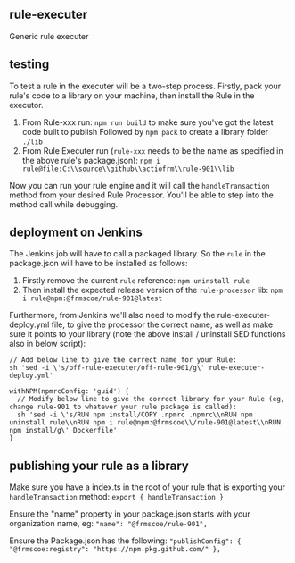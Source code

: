 ## rule-executer
Generic rule executer

## testing
To test a rule in the executer will be a two-step process. Firstly, pack your rule's code to a library on your machine, then install the Rule in the executor. 
1. From Rule-xxx run:
`npm run build` to make sure you've got the latest code built to publish
Followed by 
`npm pack` to create a library folder `./lib`
2. From Rule Executer run (`rule-xxx` needs to be the name as specified in the above rule's package.json):
`npm i rule@file:C:\\source\\github\\actiofrm\\rule-901\\lib`

Now you can run your rule engine and it will call the `handleTransaction` method from your desired Rule Processor. You'll be able to step into the method call while debugging.

## deployment on Jenkins
The Jenkins job will have to call a packaged library. So the `rule` in the package.json will have to be installed as follows:
1. Firstly remove the current `rule` reference:
`npm uninstall rule`
2. Then install the expected release version of the `rule-processor` lib:
`npm i rule@npm:@frmscoe/rule-901@latest`

Furthermore, from Jenkins we'll also need to modify the rule-executer-deploy.yml file, to give the processor the correct name, as well as make sure it points to your library (note the above install / uninstall SED functions also in below script):

```
// Add below line to give the correct name for your Rule:
sh 'sed -i \'s/off-rule-executer/off-rule-901/g\' rule-executer-deploy.yml'

withNPM(npmrcConfig: 'guid') {
  // Modify below line to give the correct library for your Rule (eg, change rule-901 to whatever your rule package is called):
  sh 'sed -i \'s/RUN npm install/COPY .npmrc .npmrc\\nRUN npm uninstall rule\\nRUN npm i rule@npm:@frmscoe\\/rule-901@latest\\nRUN npm install/g\' Dockerfile'
}
```

## publishing your rule as a library
Make sure you have a index.ts in the root of your rule that is exporting your `handleTransaction` method:
`export { handleTransaction }`

Ensure the "name" property in your package.json starts with your organization name, eg: `"name": "@frmscoe/rule-901",`

Ensure the Package.json has the following:
`
  "publishConfig": {
    "@frmscoe:registry": "https://npm.pkg.github.com/"
  },
  `
